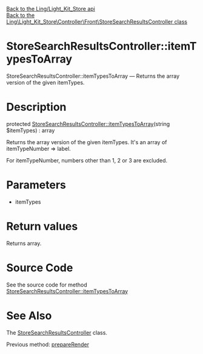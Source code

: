[Back to the Ling/Light_Kit_Store api](https://github.com/lingtalfi/Light_Kit_Store/blob/master/doc/api/Ling/Light_Kit_Store.md)<br>
[Back to the Ling\Light_Kit_Store\Controller\Front\StoreSearchResultsController class](https://github.com/lingtalfi/Light_Kit_Store/blob/master/doc/api/Ling/Light_Kit_Store/Controller/Front/StoreSearchResultsController.md)


StoreSearchResultsController::itemTypesToArray
================



StoreSearchResultsController::itemTypesToArray — Returns the array version of the given itemTypes.




Description
================


protected [StoreSearchResultsController::itemTypesToArray](https://github.com/lingtalfi/Light_Kit_Store/blob/master/doc/api/Ling/Light_Kit_Store/Controller/Front/StoreSearchResultsController/itemTypesToArray.md)(string $itemTypes) : array




Returns the array version of the given itemTypes.
It's an array of itemTypeNumber => label.

For itemTypeNumber, numbers other than 1, 2 or 3 are excluded.




Parameters
================


- itemTypes

    


Return values
================

Returns array.








Source Code
===========
See the source code for method [StoreSearchResultsController::itemTypesToArray](https://github.com/lingtalfi/Light_Kit_Store/blob/master/Controller/Front/StoreSearchResultsController.php#L115-L138)


See Also
================

The [StoreSearchResultsController](https://github.com/lingtalfi/Light_Kit_Store/blob/master/doc/api/Ling/Light_Kit_Store/Controller/Front/StoreSearchResultsController.md) class.

Previous method: [prepareRender](https://github.com/lingtalfi/Light_Kit_Store/blob/master/doc/api/Ling/Light_Kit_Store/Controller/Front/StoreSearchResultsController/prepareRender.md)<br>

